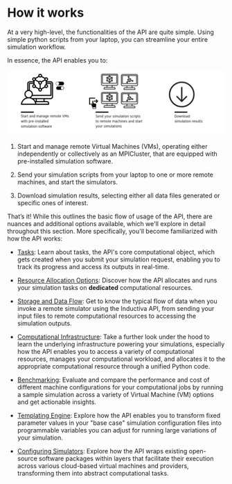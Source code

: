 # How it works

At a very high-level, the functionalities of the API are quite simple. Using simple 
python scripts from your laptop, you can streamline your entire simulation workflow.

In essence, the API enables you to:

<div align="center">
   <img src="../_static/infographic-apifunctionality-fullscreen.svg" alt="Inductiva API Usage Flow">

</div>


1. Start and manage remote Virtual Machines (VMs), operating either independently 
or collectively as an MPICluster, that are equipped with pre-installed simulation 
software.

2. Send your simulation scripts from your laptop to one or more remote machines, 
and start the simulators.

3. Download simulation results, selecting either all data files generated or 
specific ones of interest.

That’s it! While this outlines the basic flow of usage of the API, there are
nuances and additional options available, which we'll explore in detail throughout
this section. More specifically, you'll become familiarized with how the API 
works:

- [Tasks](./tasks.md): Learn about tasks, the API's core computational object, which 
gets created when you submit your simulation request, enabling you to track its 
progress and access its outputs in real-time.

- [Resource Allocation Options](./shared_dedicated_resources.md): Discover how
the API allocates and runs your simulation tasks on **dedicated** computational resources.

- [Storage and Data Flow](./data_flow.md): Get to know the typical flow of data 
when you invoke a remote simulator using the Inductiva API, from sending your input
files to remote computational resources to accessing the simulation outputs.

- [Computational Infrastructure](./computational-infrastructure.md): Take a further 
look under the hood to learn the underlying infrastructure powering your simulations, 
especially how the API enables you to access a variety of computational resources, 
manages your computational workload, and allocates it to the appropriate computational 
resource through a unified Python code.

- [Benchmarking](./benchmarking.md): Evaluate and compare the performance and cost 
of different machine configurations for your computational jobs by running a sample 
simulation across a variety of Virtual Machine (VM) options and get actionable insights.

- [Templating Engine](./templating.md): Explore how the API enables you to transform 
fixed parameter values in your "base case" simulation configuration files into 
programmable variables you can adjust for running large variations of your simulation.

- [Configuring Simulators](./configuring-simulators.md): Explore how the API 
wraps existing open-source software packages within layers that facilitate their 
execution across various cloud-based virtual machines and providers, transforming 
them into abstract computational tasks.

